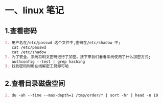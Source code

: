 # 一、linux 笔记

## 1.查看密码

```markdown
1. 用户名在/etc/passwd 这个文件中,密码在/etc/shadow 中;
   cat /etc/passwd
   cat /etc/shadow
2. 为了安全，系统将明文密码进行了加密。接下来我们看看系统使用了什么加密方式;  
   authconfig --test | grep hashing
3. 找到密码利用在线解密工具即可哈
```

## 2.查看目录磁盘空间

~~~markdown
1. du -ah --time --max-depth=1 /tmp/order/* | sort -hr | head -n 10
~~~

